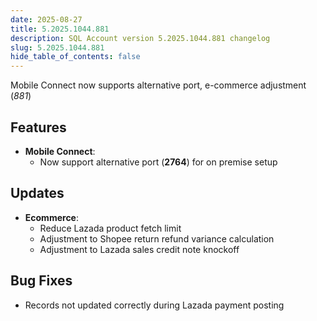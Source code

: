 ```yaml
---
date: 2025-08-27
title: 5.2025.1044.881
description: SQL Account version 5.2025.1044.881 changelog
slug: 5.2025.1044.881
hide_table_of_contents: false
---
```


Mobile Connect now supports alternative port, e-commerce adjustment (*881*)

<!-- truncate -->

## Features

- **Mobile Connect**:
  - Now support alternative port (**2764**) for on premise setup

## Updates

- **Ecommerce**:
  - Reduce Lazada product fetch limit
  - Adjustment to Shopee return refund variance calculation
  - Adjustment to Lazada sales credit note knockoff

## Bug Fixes

- Records not updated correctly during Lazada payment posting
